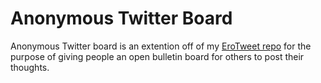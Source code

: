# Anonymous Twitter Board

Anonymous Twitter board is an extention off of my <a href="https://github.com/ECHibiki/EroTweet">EroTweet repo</a> for the purpose of giving people an open bulletin board for others to post their thoughts.

